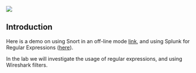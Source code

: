 <img src="https://github.com/billbuchanan/csn09112/blob/master/zadditional/top_csn09112.png"/>

## Introduction

Here is a demo on using Snort in an off-line mode [link](https://www.youtube.com/watch?v=OSbZQG5AH2A&feature=emb_title), and using Splunk for Regular Expressions ([here](https://youtu.be/hyD-xbNIkg8)). 

In the lab we will investigate the usage of regular expressions, and using Wireshark filters. 


